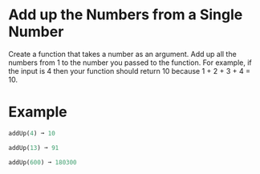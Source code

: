 # Add up the Numbers from a Single Number

Create a function that takes a number as an argument. Add up all the numbers from 1 to the number you passed to the function. For example, if the input is 4 then your function should return 10 because 1 + 2 + 3 + 4 = 10.

# Example

```dart
addUp(4) ➞ 10

addUp(13) ➞ 91

addUp(600) ➞ 180300
```